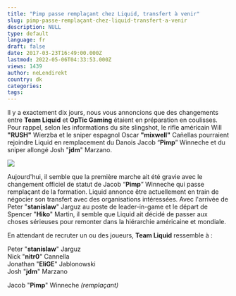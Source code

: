 ```yaml
---
title: "Pimp passe remplaçant chez Liquid, transfert à venir"
slug: pimp-passe-remplaçant-chez-liquid-transfert-a-venir
description: NULL
type: default
language: fr
draft: false
date: 2017-03-23T16:49:00.000Z
lastmod: 2022-05-06T04:33:53.000Z
views: 1439
author: neLendirekt
country: dk
categories:
tags:
---
```

Il y a exactement dix jours, nous vous annoncions que des changements entre **Team Liquid** et **OpTic Gaming** étaient en préparation en coulisses. Pour rappel, selon les informations du site slingshot, le rifle américain Will **"RUSH"** Wierzba et le sniper espagnol Oscar **"mixwell"** Cañellas pourraient rejoindre Liquid en remplacement du Danois Jacob “**Pimp**” Winneche et du sniper allongé Josh "**jdm**" Marzano.

![](/storage/images/58d3fc92837e0_14776865649701jpeg.jpeg)

Aujourd'hui, il semble que la première marche ait été gravie avec le changement officiel de statut de Jacob “**Pimp**” Winneche qui passe remplaçant de la formation. Liquid annonce être actuellement en train de négocier son transfert avec des organisations intéressées. Avec l'arrivée de Peter "**stanislaw**" Jarguz au poste de leader-in-game et le départ de Spencer "**Hiko**" Martin, il semble que Liquid ait décidé de passer aux choses sérieuses pour remonter dans la hiérarchie américaine et mondiale.

En attendant de recruter un ou des joueurs, **Team Liquid** ressemble à :

Peter "**stanislaw**" Jarguz  
Nick "**nitr0**" Cannella  
Jonathan "**EliGE**" Jablonowski  
Josh "**jdm**" Marzano  
  
Jacob "**Pimp**" Winneche _(remplaçant)_
